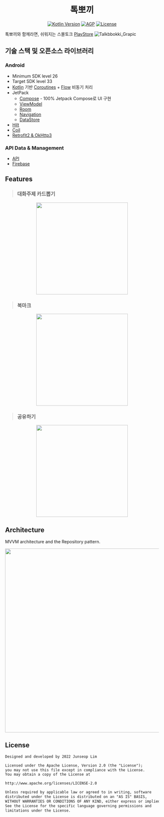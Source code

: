<h1 align="center">톡뽀끼</h1>

<p align="center">
  <a href="https://kotlinlang.org"><img alt="Kotlin Version" src="https://img.shields.io/badge/Kotlin-1.6.10-blueviolet.svg?style=flat"/></a>
  <a href="https://developer.android.com/studio/releases/gradle-plugin"><img alt="AGP" src="https://img.shields.io/badge/AGP-7.4.0-blue?style=flat"/></a>
  <a href="https://opensource.org/licenses/Apache-2.0"><img alt="License" src="https://img.shields.io/badge/License-Apache%202.0-blue.svg"/></a>
</p>

톡뽀끼와 함께라면, 쉬워지는 스몰토크
[PlayStore](https://play.google.com/store/apps/details?id=com.hammer.talkbbokki&pli=1)
![Talkbbokki_Grapic](https://user-images.githubusercontent.com/7722921/223384675-fb5ed84c-cc2e-4e8c-8bf4-8a66e57b5547.png)


## 기술 스택 및 오픈소스 라이브러리

### Android

- Minimum SDK level 26
- Target SDK level 33
- [Kotlin](https://kotlinlang.org/) 기반 [Coroutines](https://github.com/Kotlin/kotlinx.coroutines) + [Flow](https://kotlin.github.io/kotlinx.coroutines/kotlinx-coroutines-core/kotlinx.coroutines.flow/) 비동기 처리
- JetPack
  - [Compose](https://developer.android.com/jetpack/compose/documentation) - 100% Jetpack Compose로 UI 구현
  - [ViewModel](https://developer.android.com/topic/libraries/architecture/viewmodel)
  - [Room](https://developer.android.com/training/data-storage/room)
  - [Navigation](https://developer.android.com/guide/navigation)
  - [DataStore](https://developer.android.com/topic/libraries/architecture/datastore)
- [Hilt](https://dagger.dev/hilt/)
- [Coil](https://coil-kt.github.io/coil/)
- [Retrofit2 & OkHttp3](https://github.com/square/retrofit)

### API Data & Management

- [API](https://github.com/Nexters/talkbbokki-server)
- [Firebase](https://firebase.google.com/)

## Features

> ### 대화주제 카드뽑기

<div align="center">
  
<img src="https://user-images.githubusercontent.com/7722921/223750955-bab6e5e4-5246-4051-b249-eb6c8709548a.gif" width="300px"/> 


</div>

> ### 북마크

<div align="center">

<img src="https://user-images.githubusercontent.com/7722921/223753262-b4f8e590-59ed-4359-a17f-73400be9ef59.gif" width="300px"/> 

</div>

> ### 공유하기

<div align="center">

<img src="https://user-images.githubusercontent.com/7722921/223754095-b9bafbce-79c1-4602-be2f-01cb8b13f33a.gif" width="300px"/> 


</div>


## Architecture

MVVM architecture and the Repository pattern.

<p align = 'center'>
<img width = '600' src = 'https://user-images.githubusercontent.com/39554623/184456867-195f5989-dc9a-4dea-8f35-41e1f11145ff.png'>
</p>


## License

```xml
Designed and developed by 2022 Junseop Lim

Licensed under the Apache License, Version 2.0 (the "License");
you may not use this file except in compliance with the License.
You may obtain a copy of the License at

http://www.apache.org/licenses/LICENSE-2.0

Unless required by applicable law or agreed to in writing, software
distributed under the License is distributed on an "AS IS" BASIS,
WITHOUT WARRANTIES OR CONDITIONS OF ANY KIND, either express or implied.
See the License for the specific language governing permissions and
limitations under the License.
```
